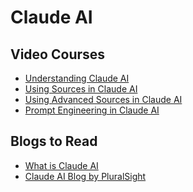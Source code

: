 # Claude AI

## Video Courses
- <a href="https://www.youtube.com/watch?v=GPoi8xLlRv8&list=PL7hc7ZLdMi6oI3zvqg7t7Q248hUsb7uVi&index=11" target="_blank">Understanding Claude AI</a>
- <a href="https://www.youtube.com/watch?v=1UYiYbdNVP0&list=PL7hc7ZLdMi6oI3zvqg7t7Q248hUsb7uVi&index=12" target="_blank">Using Sources in Claude AI</a>
- <a href="https://www.youtube.com/watch?v=1_kMTfIsI6M&list=PL7hc7ZLdMi6oI3zvqg7t7Q248hUsb7uVi&index=13" target="_blank">Using Advanced Sources in Claude AI</a>
- <a href="https://www.youtube.com/watch?v=BfUMbRgiGHU&list=PL7hc7ZLdMi6oI3zvqg7t7Q248hUsb7uVi&index=14" target="_blank">Prompt Engineering in Claude AI</a>

## Blogs to Read
- <a href="https://www.grammarly.com/blog/ai/what-is-claude-ai/" target="_blank">What is Claude AI</a>
- <a href="https://www.pluralsight.com/resources/blog/ai-and-data/what-is-claude-ai" target="_blank">Claude AI Blog by PluralSight</a>
